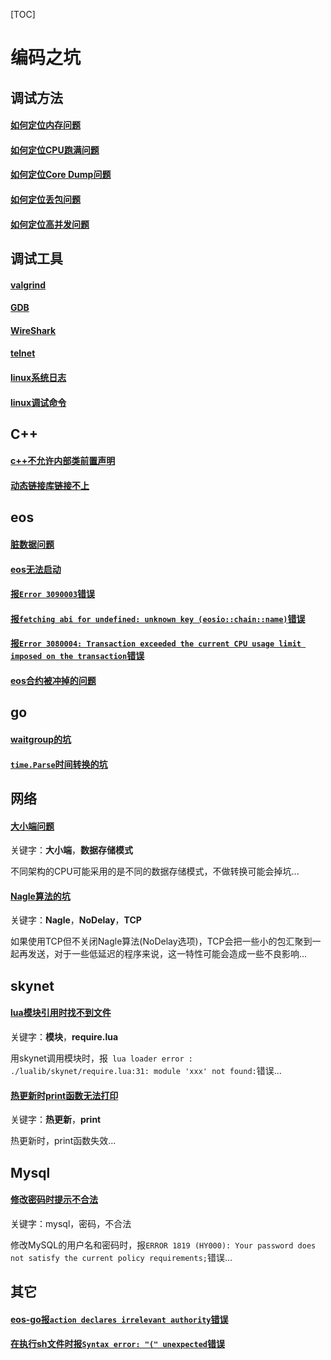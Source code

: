 [TOC]

# 编码之坑



## 调试方法

#### [如何定位内存问题](mem_bug.md)

#### [如何定位CPU跑满问题](cpu_full.md)

#### [如何定位Core Dump问题](core_dump.md)

#### [如何定位丢包问题](package_lost.md)

#### [如何定位高并发问题](high_concurrency.md)



## 调试工具

#### [valgrind](valgrind.md)

#### [GDB](gdb.md)

#### [WireShark](wire_shark.md)

#### [telnet](telnet.md)

#### [linux系统日志](linux_sys_log.md)

#### [linux调试命令](linux_debug_cmd.md)



## C++

#### [c++不允许内部类前置声明](cpp.md)

#### [动态链接库链接不上](cpp.md)



## eos

#### [脏数据问题](eos.md)

#### [eos无法启动](eos.md)

#### [报`Error 3090003`错误](eos.md)

#### [报`fetching abi for undefined: unknown key (eosio::chain::name)`错误](eos.md)

#### [报`Error 3080004: Transaction exceeded the current CPU usage limit imposed on the transaction`错误](eos.md)

#### [eos合约被冲掉的问题](eos.md)



## go

#### [waitgroup的坑](golang.md)

#### [`time.Parse`时间转换的坑](golang.md)



## 网络

#### [大小端问题](net.md)

关键字：**大小端**，**数据存储模式**

不同架构的CPU可能采用的是不同的数据存储模式，不做转换可能会掉坑...

#### [Nagle算法的坑](net.md)

关键字：**Nagle**，**NoDelay**，**TCP**

如果使用TCP但不关闭Nagle算法(NoDelay选项)，TCP会把一些小的包汇聚到一起再发送，对于一些低延迟的程序来说，这一特性可能会造成一些不良影响...



## skynet

#### [lua模块引用时找不到文件](skynet.md)

关键字：**模块**，**require.lua**

用skynet调用模块时，报` lua loader error : ./lualib/skynet/require.lua:31: module 'xxx' not found:`错误...

#### [热更新时print函数无法打印](skynet.md)

关键字：**热更新**，**print**

热更新时，print函数失效...



## Mysql

#### [修改密码时提示不合法](mysql.md)

关键字：mysql，密码，不合法

修改MySQL的用户名和密码时，报`ERROR 1819 (HY000): Your password does not satisfy the current policy requirements;`错误...



## 其它

#### [eos-go报`action declares irrelevant authority`错误](eos-go.md)

#### [在执行sh文件时报`Syntax error: "(" unexpected`错误](linux.md)
